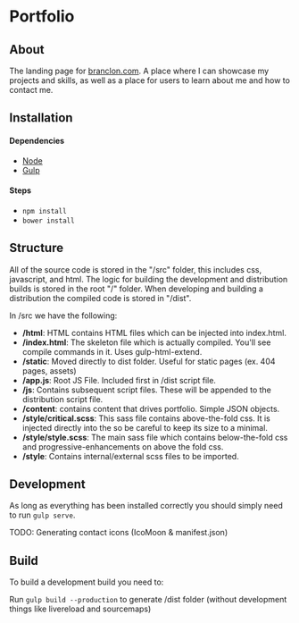 # Portfolio 

## About
The landing page for [branclon.com](http://www.branclon.com). A place where I can showcase my projects and skills, as well as a place for users to learn about me and how to contact me.

## Installation
#### Dependencies
* [Node](http://nodejs.org)
* [Gulp](http://gulpjs.com/)

#### Steps
* `npm install`
* `bower install`

## Structure
All of the source code is stored in the "/src" folder, this includes css, javascript, and html. The logic for building the development and distribution builds is stored in the root "/" folder. When developing and building a distribution the compiled code is stored in "/dist".

In /src we have the following:
* **/html**: HTML contains HTML files which can be injected into index.html.
* **/index.html**: The skeleton file which is actually compiled. You'll see compile commands in it. Uses gulp-html-extend.
* **/static**: Moved directly to dist folder. Useful for static pages (ex.  404 pages, assets)
* **/app.js**: Root JS File. Included first in /dist script file.
* **/js**: Contains subsequent script files. These will be appended to the distribution script file.
* **/content**: contains content that drives portfolio. Simple JSON objects.
* **/style/critical.scss**: This sass file contains above-the-fold css. It is injected directly into the <head> so be careful to keep its size to a minimal.
* **/style/style.scss**: The main sass file which contains below-the-fold css and progressive-enhancements on above the fold css.
* **/style**: Contains internal/external scss files to be imported.

## Development
As long as everything has been installed correctly you should simply need to run `gulp serve`.

TODO: Generating contact icons (IcoMoon & manifest.json)

## Build
To build a development build you need to:

Run `gulp build --production` to generate /dist folder (without development things like livereload and sourcemaps)